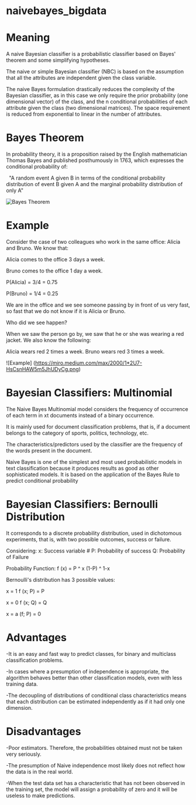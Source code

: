 # naivebayes_bigdata

# Meaning
A naive Bayesian classifier is a probabilistic classifier based on Bayes' theorem and some simplifying hypotheses.

The naive or simple Bayesian classifier (NBC) is based on the assumption that all the attributes are independent given the class variable. 

The naive Bayes formulation drastically reduces the complexity of the Bayesian classifier, as in this case we only require the prior probability (one dimensional vector) of the class, and the n conditional probabilities of each attribute given the class (two dimensional matrices). The space requirement is reduced from exponential to linear in the number of attributes. 



# Bayes Theorem
In probability theory, it is a proposition raised by the English mathematician Thomas Bayes and published posthumously in 1763, which expresses the conditional probability of:

  "A random event A given B in terms of the conditional probability distribution of event B given A and the marginal probability distribution of only A"
  
 ![Bayes Theorem](https://miro.medium.com/max/1468/1*LB-G6WBuswEfpg20FMighA.png) 
 
# Example
Consider the case of two colleagues who work in the same office: Alicia and Bruno. We know that:

Alicia comes to the office 3 days a week.

Bruno comes to the office 1 day a week.

P(Alicia) = 3/4 = 0.75

P(Bruno) = 1/4 = 0.25

We are in the office and we see someone passing by in front of us very fast, so fast that we do not know if it is Alicia or Bruno.

Who did we see happen?

When we saw the person go by, we saw that he or she was wearing a red jacket. We also know the following:

Alicia wears red 2 times a week.
Bruno wears red 3 times a week.

![Example] (https://miro.medium.com/max/2000/1*2U7-HsCsnHAW5m5JhUDyCg.png)


 # Bayesian Classifiers: Multinomial
The Naive Bayes Multinomial model considers the frequency of occurrence of each term in xt documents instead of a binary occurrence.

It is mainly used for document classification problems, that is, if a document belongs to the category of sports, politics, technology, etc.

The characteristics/predictors used by the classifier are the frequency of the words present in the document.

Naive Bayes is one of the simplest and most used probabilistic models in text classification because it produces results as good as other sophisticated models.
It is based on the application of the Bayes Rule to predict conditional probability

# Bayesian Classifiers: Bernoulli Distribution
It corresponds to a discrete probability distribution, used in dichotomous experiments, that is, with two possible outcomes, success or failure.

Considering:
x: Success variable #
P: Probability of success
Q: Probability of Failure

Probability Function:
f (x) = P ^ x (1-P) ^ 1-x

Bernoulli's distribution has 3 possible values:

x = 1 f (x; P) = P

x = 0 f (x; Q) = Q

x = a (f; P) = 0

# Advantages
-It is an easy and fast way to predict classes, for binary and multiclass classification problems.

-In cases where a presumption of independence is appropriate, the algorithm behaves better than other classification models, even with less training data.

-The decoupling of distributions of conditional class characteristics means that each distribution can be estimated independently as if it had only one dimension.

# Disadvantages
-Poor estimators. Therefore, the probabilities obtained must not be taken very seriously.

-The presumption of Naive independence most likely does not reflect how the data is in the real world.

-When the test data set has a characteristic that has not been observed in the training set, the model will assign a probability of zero and it will be useless to make predictions.
